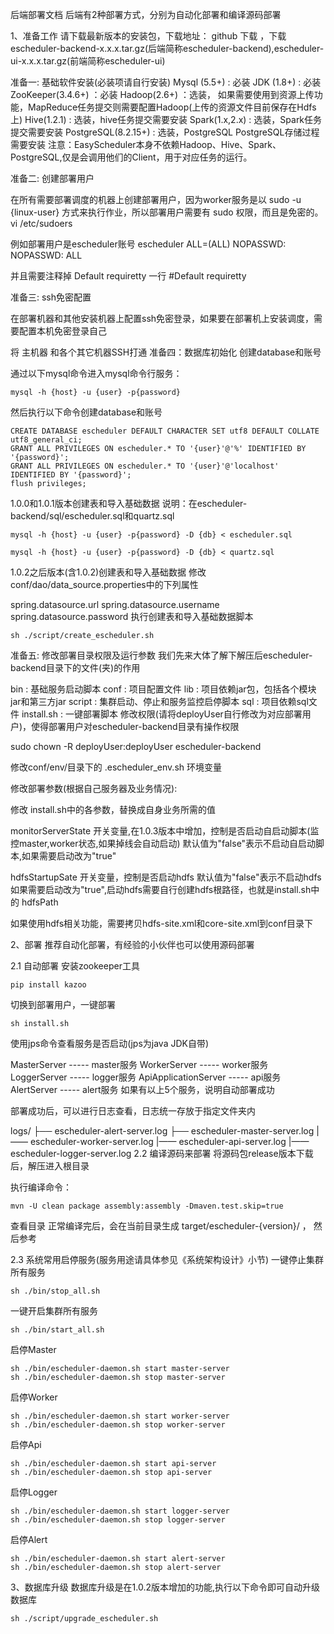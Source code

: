 后端部署文档
后端有2种部署方式，分别为自动化部署和编译源码部署

1、准备工作
请下载最新版本的安装包，下载地址： github 下载 ，下载escheduler-backend-x.x.x.tar.gz(后端简称escheduler-backend),escheduler-ui-x.x.x.tar.gz(前端简称escheduler-ui)

准备一: 基础软件安装(必装项请自行安装)
Mysql (5.5+) : 必装
JDK (1.8+) : 必装
ZooKeeper(3.4.6+) ：必装
Hadoop(2.6+) ：选装， 如果需要使用到资源上传功能，MapReduce任务提交则需要配置Hadoop(上传的资源文件目前保存在Hdfs上)
Hive(1.2.1) : 选装，hive任务提交需要安装
Spark(1.x,2.x) : 选装，Spark任务提交需要安装
PostgreSQL(8.2.15+) : 选装，PostgreSQL PostgreSQL存储过程需要安装
 注意：EasyScheduler本身不依赖Hadoop、Hive、Spark、PostgreSQL,仅是会调用他们的Client，用于对应任务的运行。
 
准备二: 创建部署用户

在所有需要部署调度的机器上创建部署用户，因为worker服务是以 sudo -u {linux-user} 方式来执行作业，所以部署用户需要有 sudo 权限，而且是免密的。
vi /etc/sudoers

例如部署用户是escheduler账号
escheduler  ALL=(ALL)       NOPASSWD: NOPASSWD: ALL

并且需要注释掉 Default requiretty 一行
#Default requiretty

准备三: ssh免密配置

在部署机器和其他安装机器上配置ssh免密登录，如果要在部署机上安装调度，需要配置本机免密登录自己

将 主机器 和各个其它机器SSH打通
准备四：数据库初始化
创建database和账号

通过以下mysql命令进入mysql命令行服务：

    mysql -h {host} -u {user} -p{password}

然后执行以下命令创建database和账号

    CREATE DATABASE escheduler DEFAULT CHARACTER SET utf8 DEFAULT COLLATE utf8_general_ci;
    GRANT ALL PRIVILEGES ON escheduler.* TO '{user}'@'%' IDENTIFIED BY '{password}';
    GRANT ALL PRIVILEGES ON escheduler.* TO '{user}'@'localhost' IDENTIFIED BY '{password}';
    flush privileges;
1.0.0和1.0.1版本创建表和导入基础数据 说明：在escheduler-backend/sql/escheduler.sql和quartz.sql

    mysql -h {host} -u {user} -p{password} -D {db} < escheduler.sql

    mysql -h {host} -u {user} -p{password} -D {db} < quartz.sql
1.0.2之后版本(含1.0.2)创建表和导入基础数据 修改conf/dao/data_source.properties中的下列属性

   spring.datasource.url
   spring.datasource.username
   spring.datasource.password
执行创建表和导入基础数据脚本

    sh ./script/create_escheduler.sh
  
准备五: 修改部署目录权限及运行参数
我们先来大体了解下解压后escheduler-backend目录下的文件(夹)的作用

bin : 基础服务启动脚本
conf : 项目配置文件
lib : 项目依赖jar包，包括各个模块jar和第三方jar
script : 集群启动、停止和服务监控启停脚本
sql : 项目依赖sql文件
install.sh : 一键部署脚本
修改权限(请将deployUser自行修改为对应部署用户)，使得部署用户对escheduler-backend目录有操作权限

sudo chown -R deployUser:deployUser escheduler-backend

修改conf/env/目录下的 .escheduler_env.sh 环境变量

修改部署参数(根据自己服务器及业务情况):

修改 install.sh中的各参数，替换成自身业务所需的值

monitorServerState 开关变量,在1.0.3版本中增加，控制是否启动自启动脚本(监控master,worker状态,如果掉线会自动启动) 默认值为"false"表示不启动自启动脚本,如果需要启动改为"true"

hdfsStartupSate 开关变量，控制是否启动hdfs 默认值为"false"表示不启动hdfs 如果需要启动改为"true",启动hdfs需要自行创建hdfs根路径，也就是install.sh中的 hdfsPath

如果使用hdfs相关功能，需要拷贝hdfs-site.xml和core-site.xml到conf目录下

2、部署
推荐自动化部署，有经验的小伙伴也可以使用源码部署

2.1 自动部署
安装zookeeper工具

    pip install kazoo

切换到部署用户，一键部署

    sh install.sh

使用jps命令查看服务是否启动(jps为java JDK自带)

   MasterServer         ----- master服务
   WorkerServer         ----- worker服务
   LoggerServer         ----- logger服务
   ApiApplicationServer ----- api服务
   AlertServer          ----- alert服务
如果有以上5个服务，说明自动部署成功

部署成功后，可以进行日志查看，日志统一存放于指定文件夹内

 logs/
    ├── escheduler-alert-server.log
    ├── escheduler-master-server.log
    |—— escheduler-worker-server.log
    |—— escheduler-api-server.log
    |—— escheduler-logger-server.log
2.2 编译源码来部署
将源码包release版本下载后，解压进入根目录

执行编译命令：

    mvn -U clean package assembly:assembly -Dmaven.test.skip=true
    
查看目录
正常编译完后，会在当前目录生成 target/escheduler-{version}/ ， 然后参考

2.3 系统常用启停服务(服务用途请具体参见《系统架构设计》小节)
一键停止集群所有服务

    sh ./bin/stop_all.sh

一键开启集群所有服务

    sh ./bin/start_all.sh

启停Master

    sh ./bin/escheduler-daemon.sh start master-server
    sh ./bin/escheduler-daemon.sh stop master-server
启停Worker

    sh ./bin/escheduler-daemon.sh start worker-server
    sh ./bin/escheduler-daemon.sh stop worker-server
    
启停Api

    sh ./bin/escheduler-daemon.sh start api-server
    sh ./bin/escheduler-daemon.sh stop api-server
    
启停Logger

    sh ./bin/escheduler-daemon.sh start logger-server
    sh ./bin/escheduler-daemon.sh stop logger-server
    
启停Alert

    sh ./bin/escheduler-daemon.sh start alert-server
    sh ./bin/escheduler-daemon.sh stop alert-server
    
3、数据库升级
数据库升级是在1.0.2版本增加的功能,执行以下命令即可自动升级数据库

    sh ./script/upgrade_escheduler.sh
